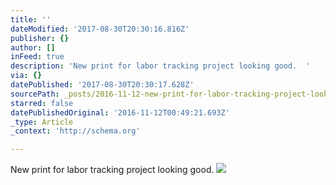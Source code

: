 ```yaml
---
title: ''
dateModified: '2017-08-30T20:30:16.816Z'
publisher: {}
author: []
inFeed: true
description: 'New print for labor tracking project looking good.  '
via: {}
datePublished: '2017-08-30T20:30:17.628Z'
sourcePath: _posts/2016-11-12-new-print-for-labor-tracking-project-looking-good.md
starred: false
datePublishedOriginal: '2016-11-12T00:49:21.693Z'
_type: Article
_context: 'http://schema.org'

---
```

New print for labor tracking project looking good. ![](https://the-grid-user-content.s3-us-west-2.amazonaws.com/f790ed34-a93c-443a-aea8-fe0e5cc5d77d.jpg)